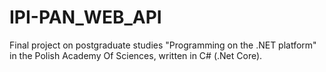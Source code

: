 # IPI-PAN_WEB_API
Final project on postgraduate studies "Programming on the .NET platform" in the Polish Academy Of Sciences, written in C# (.Net Core). 
